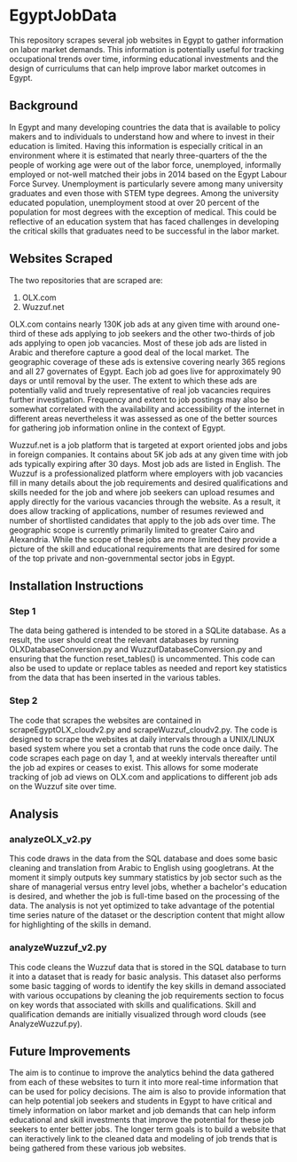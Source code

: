 # EgyptJobData

This repository scrapes several job websites in Egypt to gather information on labor market demands.  This information is potentially useful for tracking occupational trends over time, informing educational investments and the design of curriculums that can help improve labor market outcomes in Egypt.  

## Background

In Egypt and many developing countries the data that is available to policy makers and to individuals to understand how and where to invest in their education is limited.  Having this information is especially critical in an environment where it is estimated that nearly three-quarters of the the people of working age were out of the labor force, unemployed, informally employed or not-well matched their jobs in 2014 based on the Egypt Labour Force Survey.  Unemployment is particularly severe among many university graduates and even those with STEM type degrees.  Among the university educated population, unemployment stood at over 20 percent of the population for most degrees with the exception of medical.  This could be reflective of an education system that has faced challenges in developing the critical skills that graduates need to be successful in the labor market.

## Websites Scraped

The two repositories that are scraped are:

1. OLX.com
2. Wuzzuf.net

OLX.com contains nearly 130K job ads at any given time with around one-third of these ads applying to job seekers and the other two-thirds of job ads applying to open job vacancies.  Most of these job ads are listed in Arabic and therefore capture a good deal of the local market.  The geographic coverage of these ads is extensive covering nearly 365 regions and all 27 governates of Egypt. Each job ad goes live for approximately 90 days or until removal by the user.  The extent to which these ads are potentially valid and truely representative of real job vacancies requires further investigation.  Frequency and extent to job postings may also be somewhat correlated with the availability and accessibility of the internet in different areas nevertheless it was assessed as one of the better sources for gathering job information online in the context of Egypt.

Wuzzuf.net is a job platform that is targeted at export oriented jobs and jobs in foreign companies.  It contains about 5K job ads at any given time with job ads typically expiring after 30 days.  Most job ads are listed in English.  The Wuzzuf is a professionalized platform where employers with job vacancies fill in many details about the job requirements and desired qualifications and skills needed for the job and where job seekers can upload resumes and apply directly for the various vacancies through the website.  As a result, it does allow tracking of applications, number of resumes reviewed and number of shortlisted candidates that apply to the job ads over time.  The geographic scope is currently primarily limited to greater Cairo and Alexandria.  While the scope of these jobs are more limited they provide a picture of the skill and educational requirements that are desired for some of the top private and non-governmental sector jobs in Egypt.

## Installation Instructions

### Step 1

The data being gathered is intended to be stored in a SQLite database.  As a result, the user should creat the relevant databases by running OLXDatabaseConversion.py and WuzzufDatabaseConversion.py and ensuring that the function reset_tables() is uncommented.  This code can also be used to update or replace tables as needed and report key statistics from the data that has been inserted in the various tables.

### Step 2

The code that scrapes the websites are contained in scrapeEgyptOLX_cloudv2.py and scrapeWuzzuf_cloudv2.py.  The code is designed to scrape the websites at daily intervals through a UNIX/LINUX based system where you set a crontab that runs the code once daily.  The code scrapes each page on day 1, and at weekly intervals thereafter until the job ad expires or ceases to exist.  This allows for some moderate tracking of job ad views on OLX.com and applications to different job ads on the Wuzzuf site over time.

## Analysis

### analyzeOLX_v2.py

This code draws in the data from the SQL database and does some basic cleaning and translation from Arabic to English using googletrans.  At the moment it simply outputs key summary statistics by job sector such as the share of managerial versus entry level jobs, whether a bachelor's education is desired, and whether the job is full-time based on the processing of the data.  The analysis is not yet optimized to take advantage of the potential time series nature of the dataset or the description content that might allow for highlighting of the skills in demand.

### analyzeWuzzuf_v2.py

This code cleans the Wuzzuf data that is stored in the SQL database to turn it into a dataset that is ready for basic analysis.  This dataset also performs some basic tagging of words to identify the key skills in demand associated with various occupations by cleaning the job requirements section to focus on key words that associated with skills and qualifications.  Skill and qualification demands are initially visualized through word clouds (see AnalyzeWuzzuf.py).

## Future Improvements

The aim is to continue to improve the analytics behind the data gathered from each of these websites to turn it into more real-time information that can be used for policy decisions.  The aim is also to provide information that can help potential job seekers and students in Egypt to have critical and timely information on labor market and job demands that can help inform educational and skill investments that improve the potential for these job seekers to enter better jobs.  The longer term goals is to build a website that can iteractively link to the cleaned data and modeling of job trends that is being gathered from these various job websites.
